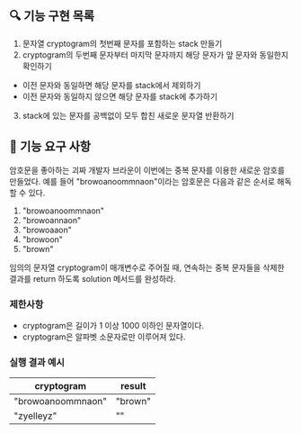 ## 🔍 기능 구현 목록

1. 문자열 cryptogram의 첫번째 문자를 포함하는 stack 만들기
2. cryptogram의 두번째 문자부터 마지막 문자까지 해당 문자가 앞 문자와 동일한지 확인하기

- 이전 문자와 동일하면 해당 문자를 stack에서 제외하기
- 이전 문자와 동일하지 않으면 해당 문자를 stack에 추가하기

3. stack에 있는 문자를 공백없이 모두 합친 새로운 문자열 반환하기

## 🚀 기능 요구 사항

암호문을 좋아하는 괴짜 개발자 브라운이 이번에는 중복 문자를 이용한 새로운 암호를 만들었다. 예를 들어 "browoanoommnaon"이라는 암호문은 다음과 같은 순서로 해독할 수 있다.

1. "browoanoommnaon"
2. "browoannaon"
3. "browoaaon"
4. "browoon"
5. "brown"

임의의 문자열 cryptogram이 매개변수로 주어질 때, 연속하는 중복 문자들을 삭제한 결과를 return 하도록 solution 메서드를 완성하라.

### 제한사항

- cryptogram은 길이가 1 이상 1000 이하인 문자열이다.
- cryptogram은 알파벳 소문자로만 이루어져 있다.

### 실행 결과 예시

| cryptogram        | result  |
| ----------------- | ------- |
| "browoanoommnaon" | "brown" |
| "zyelleyz"        | ""      |

